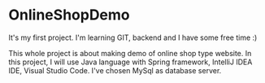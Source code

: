 # OnlineShopDemo
It's my first project. I'm learning GIT, backend and I have some free time :) 

This whole project is about making demo of online shop type website. In this project, I will use Java language with Spring 
framework, IntelliJ IDEA IDE, Visual Studio Code. I've chosen MySql as database server.
